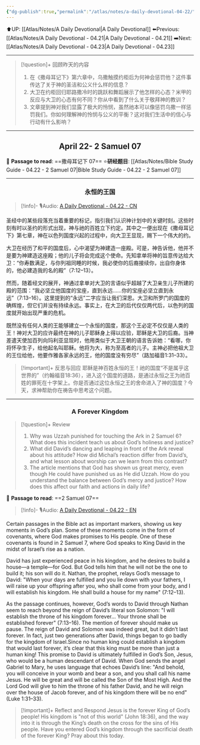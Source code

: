 ```yaml
---
{"dg-publish":true,"permalink":"/atlas/notes/a-daily-devotional-04-22/"}
---
```


 ⬆️UP: [[Atlas/Notes/A Daily Devotional\|A Daily Devotional]]
⬅️Previous: [[Atlas/Notes/A Daily Devotional - 04.21\|A Daily Devotional - 04.21]]
➡️Next: [[Atlas/Notes/A Daily Devotional - 04.23\|A Daily Devotional - 04.23]]

---

> [!question]+ 回顾昨天的内容
> 1. ⁠在《撒母耳记下》第六章中，乌撒触摸约柜后为何神会惩罚他？这件事传达了关于神的圣洁和公义什么样的信息？
> 2. 大卫在约柜回归耶路撒冷时的跳跃和舞蹈展示了他怎样的心态？米甲的反应与大卫的心态有何不同？你从中看到了什么关于敬拜神的教训？
> 3. 文章提到神对我们显露了极大的怜悯，虽然祂本可以像惩罚乌撒一样惩罚我们。你如何理解神的怜悯与公义的平衡？这对我们生活中的信心与行动有什么影响？


---
## <center>April 22-  2 Samuel 07</center>

📖 **Passage to read**: ==撒母耳记下 07==
⭐**研经题目**: [[Atlas/Notes/Bible Study Guide - 04.22 - 2 Samuel 07\|Bible Study Guide - 04.22 - 2 Samuel 07]]

---
### <center>永恒的王国</center>

> [!info]- 🎙️Audio: [A Daily Devotional - 04.22 - CN]()

圣经中的某些段落充当着重要的标记，指引我们认识神计划中的关键时刻。这些时刻有时以圣约的形式出现，神与祂的百姓立下约定。其中之一便出现在《撒母耳记下》第七章，神在以色列国度兴起的过程中，向大卫王显现，赐下一个伟大的约。

大卫在经历了和平的国度后，心中渴望为神建造一座殿。可是，神告诉他，他并不是要为神建造这座殿；他的儿子将会完成这个使命。先知拿单将神的旨意传达给大卫：“你寿数满足，与你列祖同睡的时候，我必使你的后裔接续你，出自你身体的，他必建造我的名的殿”（7:12–13）。

然而，随着经文的展开，神通过拿单对大卫的言语似乎超越了大卫亲生儿子所建的殿的范围：“我必坚立他国度的宝座，直到永远……你的宝座必坚立直到永远”（7:13–16）。这里提到的“永远”二字应当让我们深思。大卫和所罗门的国度的确辉煌，但它们并没有持续永远。事实上，在大卫的后代仅仅两代后，以色列的国度就开始出现严重的危机。

既然没有任何人类的王能够建立一个永恒的国度，那这个王必定不仅仅是人类的王！神对大卫的应许最终在神的儿子耶稣身上得以应验，耶稣是大卫的后裔。当神差遣天使加百列向玛利亚显现时，他用类似于大卫王朝的语言告诉她：“看哪，你将怀孕生子，给他起名叫耶稣。他将为大，称为至高者的儿子。主神必把他祖大卫的王位给他，他要作雅各家永远的王，他的国度没有穷尽”（路加福音1:31–33）。

> [!important]+ 反思与回应
耶稣是神百姓永恒的王！祂的国度“不是属乎这世界的”（约翰福音18:36），进入这个国度的道路，是通过永恒之王为祂百姓的罪死在十字架上。你是否通过这位永恒之王的舍命进入了神的国度？今天，求神帮助你在祷告中思考这个问题。

---
### <center>A Forever Kingdom</center>

> [!question]+ Review
> 1. ⁠Why was Uzzah punished for touching the Ark in 2 Samuel 6? What does this incident teach us about God’s holiness and justice?
> 2. ⁠What did David’s dancing and leaping in front of the Ark reveal about his attitude? How did Michal’s reaction differ from David’s, and what lesson about worship can we learn from this contrast?
> 3. The article mentions that God has shown us great mercy, even though He could have punished us as He did Uzzah. How do you understand the balance between God’s mercy and justice? How does this affect our faith and actions in daily life?

📖 **Passage to read**: ==2 Samuel 07==

> [!info]- 🎙️Audio: [A Daily Devotional - 04.22 - EN]()  

Certain passages in the Bible act as important markers, showing us key moments in God’s plan. Some of these moments come in the form of covenants, where God makes promises to His people. One of these covenants is found in 2 Samuel 7, where God speaks to King David in the midst of Israel’s rise as a nation.

David has just experienced peace in his kingdom, and he desires to build a house—a temple—for God. But God tells him that he will not be the one to build it; his son will do it. Nathan, the prophet, relays God’s message to David: "When your days are fulfilled and you lie down with your fathers, I will raise up your offspring after you, who shall come from your body, and I will establish his kingdom. He shall build a house for my name" (7:12–13).

As the passage continues, however, God’s words to David through Nathan seem to reach beyond the reign of David’s literal son Solomon: "I will establish the throne of his kingdom forever... Your throne shall be established forever" (7:13–16). The mention of forever should make us pause. The reign of David and Solomon was indeed great, but it didn’t last forever. In fact, just two generations after David, things began to go badly for the kingdom of Israel.Since no human king could establish a kingdom that would last forever, it’s clear that this king must be more than just a human king! This promise to David is ultimately fulfilled in God’s Son, Jesus, who would be a human descendant of David. When God sends the angel Gabriel to Mary, he uses language that echoes David’s line: "And behold, you will conceive in your womb and bear a son, and you shall call his name Jesus. He will be great and will be called the Son of the Most High. And the Lord God will give to him the throne of his father David, and he will reign over the house of Jacob forever, and of his kingdom there will be no end" (Luke 1:31–33).

> [!important]+ Reflect and Respond
Jesus is the forever King of God’s people! His kingdom is "not of this world" (John 18:36), and the way into it is through the King’s death on the cross for the sins of His people. Have you entered God’s kingdom through the sacrificial death of the forever King? Pray about this today.





 


































